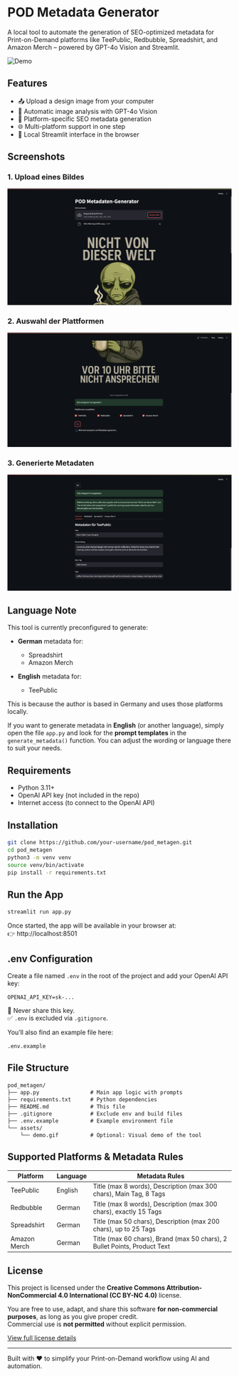 # POD Metadata Generator

A local tool to automate the generation of SEO-optimized metadata for Print-on-Demand platforms like TeePublic, Redbubble, Spreadshirt, and Amazon Merch – powered by GPT-4o Vision and Streamlit.

![Demo](assets/demo.gif)

## Features

- 📤 Upload a design image from your computer
- 🤖 Automatic image analysis with GPT-4o Vision
- 📝 Platform-specific SEO metadata generation
- 🌐 Multi-platform support in one step
- 🧠 Local Streamlit interface in the browser


## Screenshots

### 1. Upload eines Bildes
![Upload Screenshot](assets/Screenshot_1.png)

### 2. Auswahl der Plattformen
![Platform Selection Screenshot](assets/Screenshot_2.png)

### 3. Generierte Metadaten
![Generated Metadata Screenshot](assets/Screenshot_3.png)



## Language Note

This tool is currently preconfigured to generate:

- **German** metadata for:
  - Spreadshirt
  - Amazon Merch

- **English** metadata for:
  - TeePublic

This is because the author is based in Germany and uses those platforms locally.

If you want to generate metadata in **English** (or another language), simply open the file `app.py` and look for the **prompt templates** in the `generate_metadata()` function. You can adjust the wording or language there to suit your needs.

## Requirements

- Python 3.11+
- OpenAI API key (not included in the repo)
- Internet access (to connect to the OpenAI API)

## Installation

```bash
git clone https://github.com/your-username/pod_metagen.git
cd pod_metagen
python3 -m venv venv
source venv/bin/activate
pip install -r requirements.txt
```

## Run the App

```bash
streamlit run app.py
```

Once started, the app will be available in your browser at:  
👉 http://localhost:8501

## .env Configuration

Create a file named `.env` in the root of the project and add your OpenAI API key:

```
OPENAI_API_KEY=sk-...
```

🚫 Never share this key.  
✅ `.env` is excluded via `.gitignore`.

You’ll also find an example file here:
```
.env.example
```

## File Structure

```
pod_metagen/
├── app.py                # Main app logic with prompts
├── requirements.txt      # Python dependencies
├── README.md             # This file
├── .gitignore            # Exclude env and build files
├── .env.example          # Example environment file
└── assets/
    └── demo.gif          # Optional: Visual demo of the tool
```

## Supported Platforms & Metadata Rules

| Platform       | Language | Metadata Rules                                                                 |
|----------------|----------|---------------------------------------------------------------------------------|
| TeePublic      | English  | Title (max 8 words), Description (max 300 chars), Main Tag, 8 Tags             |
| Redbubble      | German   | Title (max 8 words), Description (max 300 chars), exactly 15 Tags              |
| Spreadshirt    | German   | Title (max 50 chars), Description (max 200 chars), up to 25 Tags              |
| Amazon Merch   | German   | Title (max 60 chars), Brand (max 50 chars), 2 Bullet Points, Product Text     |



## License

This project is licensed under the **Creative Commons Attribution-NonCommercial 4.0 International (CC BY-NC 4.0)** license.

You are free to use, adapt, and share this software **for non-commercial purposes**, as long as you give proper credit.  
Commercial use is **not permitted** without explicit permission.

[View full license details](https://creativecommons.org/licenses/by-nc/4.0/)

---

Built with ❤️ to simplify your Print-on-Demand workflow using AI and automation.
